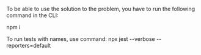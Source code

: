 To be able to use the solution to the problem, you have to run the following command in the CLI:

npm i

To run tests with names, use command:
npx jest --verbose --reporters=default
